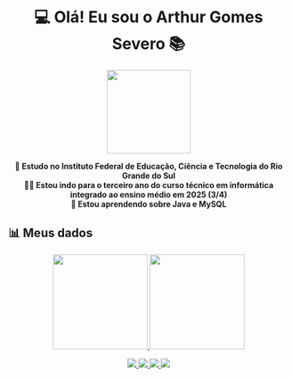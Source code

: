 
 
<h1 align="center">💻 Olá! Eu sou o Arthur Gomes Severo 📚</h1>
<p align="center">
  <img src="https://ifrs.edu.br/wp-content/uploads/2022/08/Logo-IFRS-cores-sem-fundo-Horizontal.png" height="150px">
</p>

<p align="center">
  <strong>🏫 Estudo no Instituto Federal de Educação, Ciência e Tecnologia do Rio Grande do Sul</strong><br>
  <strong>👨‍💻 Estou indo para o terceiro ano do curso técnico em informática integrado ao ensino médio em 2025 (3/4)</strong><br>
  <strong>🧠 Estou aprendendo sobre Java e MySQL</strong>
</p>

## 📊 Meus dados
<p align="center">
  <a href = "https://beacons.ai/mercuriohg">
  <img height="170em" src = "https://github-readme-stats.vercel.app/api?username=mercuriohg&show_icons=true&theme=dracula">
  <img height="170em" src = "https://github-readme-stats.vercel.app/api/top-langs/?username=mercuriohg&layout=compact&langs_count=16&theme=dracula">
</p>

<div>
  <p align="center">
  <a href = "https://www.instagram.com/arthursg14/"><img src = "https://img.shields.io/badge/Instagram-E4405F?style=for-the-badge&logo=instagram&logoColor=white">
  <a href = "https://br.pinterest.com/mercuriohg16/"><img src = "https://img.shields.io/badge/Pinterest-%23E60023.svg?&style=for-the-badge&logo=Pinterest&logoColor=white">
  <a href = "https://x.com/arthursg14__"><img src = "https://img.shields.io/badge/Twitter-1DA1F2?style=for-the-badge&logo=twitter&logoColor=white!">
  <a href = "https://www.tiktok.com/@arthursg14"><img src = "https://img.shields.io/badge/TikTok-000000?style=for-the-badge&logo=tiktok&logoColor=white">
  </p>
</div>
